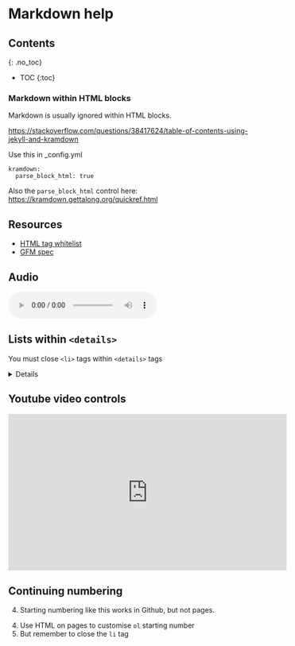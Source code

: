 # Markdown help

## Contents
{: .no_toc}

- TOC
{:toc}

### Markdown within HTML blocks

Markdown is usually ignored within HTML blocks.

<https://stackoverflow.com/questions/38417624/table-of-contents-using-jekyll-and-kramdown>

Use this in _config.yml

```
kramdown:
  parse_block_html: true
```

Also the `parse_block_html` control here: <https://kramdown.gettalong.org/quickref.html>

## Resources

* [HTML tag whitelist](https://gist.github.com/seanh/13a93686bf4c2cb16e658b3cf96807f2)
* [GFM spec](https://github.github.com/gfm/#list-items)

## Audio

<audio controls><source src="amen.mp3"></audio>

## Lists within `<details>`

You must close `<li>` tags within `<details>` tags

<details>
	<ul>
		<li>Please close</li>
		<li>These list items</li>
	</ul>
</details>


## Youtube video controls

<iframe width="560" height="315" src="https://www.youtube.com/embed/qJi03NqXfk8?start=13&end=100" title="YouTube video player" frameborder="0" allow="accelerometer; autoplay; clipboard-write; encrypted-media; gyroscope; picture-in-picture" allowfullscreen></iframe>

## Continuing numbering

4. Starting numbering like this works in Github, but not pages.


<ol start=4>
<li>Use HTML on pages to customise <code>ol</code> starting number</li>
<li>But remember to close the <code>li</code> tag</li>
</ol>